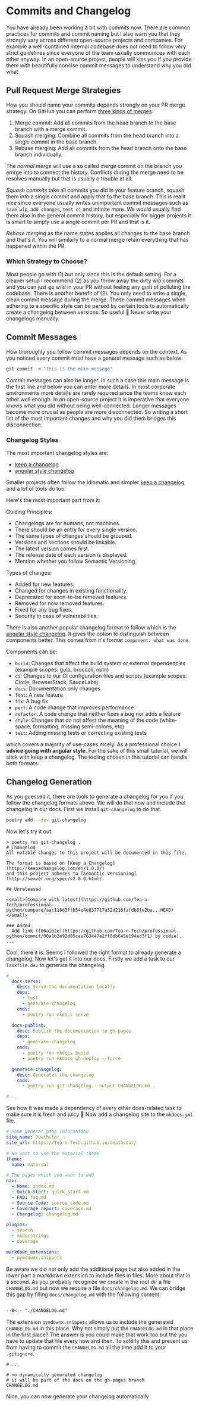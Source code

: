 # Commits and Changelog

You have already been working a bit with commits now.
There are common practices for commits and commit naming but I also warn you
that they strongly vary across different open-source projects and companies.
For example a well-contained internal codebase does not need to follow very
strict guidelines since everyone of the team usually communices with each other
anyway.
In an open-source project, people will kiss you if you provide them with
beautifully concise commit messages to understand why you did what.

## Pull Request Merge Strategies

How you should name your commits depends strongly on your PR merge strategy.
On GitHub you can perform [three kinds of merges][gh-merge-strategies]:

1. Merge commit: Add all commits from the head branch to the base branch with a
   merge commit.
2. Squash merging: Combine all commits from the head branch into a single commit
   in the base branch.
3. Rebase merging: Add all commits from the head branch onto the base branch
   individually.

The *normal merge* will use a so called merge commit on the branch you emrge into
to connect the history.
Conflicts during the merge need to be resolves manually but that is usually
o trouble at all.

*Squash commits* take all commits you did in your feature branch, squash them
into a single commit and apply that to the base branch.
This is reallt nice since everyone usually writes unimportant commit messages
such as `save wip`, `add changes`, `test ci` and infinite more.
We would usually find them also in the general commit history, but especially
for bigger projects it is smart to simply use a single commit per PR and that
is it.

*Rebase merging* as the name states applies all changes to the base branch and
that's it. You will similarly to a normal merge retain everything that has
happened within the PR.

[gh-merge-strategies]: https://docs.github.com/en/repositories/configuring-branches-and-merges-in-your-repository/configuring-pull-request-merges/about-merge-methods-on-github

### Which Strategy to Choose?

Most people go with (1) but only since this is the default setting.
For a cleaner setup I recommend (2) as you throw away the dirty wip commits
and you can just go wild in your PR without feeling any guilt of polluting the
codebase.
There is another benefit of (2).
You only need to write a single, clean commit message during the merge.
These commit messages when adhering to a specific style can be parsed by certain
tools to automatically create a changelog between versions.
So useful 👀 Never write your changelogs manually.

## Commit Messages

How thoroughly you follow commit messages depends on the context.
As you noticed every commit must have a general message such as below:

```bash
git commit -m "this is the main message"
```

Commit messages can also be longer.
In such a case this main message is the first line and below you can enter
more details.
In most corporate environments more details are rarely required since the teams
know each other well enough.
In an open-source project it is imperative that everyone knows what you did
without being well-connected.
Longer messages become more crucial as people are more disconnected.
So writing a short list of the most important changes and why you did them
bridges this disconnection.

### Changelog Styles

The most important changelog styles are:

- [keep a changelog][keep-a-changelog]
- [angular style changelog][angular-style]

Smaller projects often follow the idiomatic and simpler
[keep a changelog][keep-a-changelog] and a lot of tools do too.

Here's the most important part from it:

Guiding Principles:

- Changelogs are for humans, not machines.
- There should be an entry for every single version.
- The same types of changes should be grouped.
- Versions and sections should be linkable.
- The latest version comes first.
- The release date of each version is displayed.
- Mention whether you follow Semantic Versioning.

Types of changes:

- Added for new features.
- Changed for changes in existing functionality.
- Deprecated for soon-to-be removed features.
- Removed for now removed features.
- Fixed for any bug fixes.
- Security in case of vulnerabilities.

There is also another popular changelog format to follow which is the
[angular style changelog][angular-style].
It gives the option to distinguish between components better.
This comes from it's format `component: what was done`.

Components can be:

- `build`: Changes that affect the build system or external dependencies
  (example scopes: gulp, broccoli, npm)
- `ci`: Changes to our CI configuration files and scripts
  (example scopes: Circle, BrowserStack, SauceLabs)
- `docs`: Documentation only changes
- `feat`: A new feature
- `fix`: A bug fix
- `perf`: A code change that improves performance
- `refactor`: A code change that neither fixes a bug nor adds a feature
- `style`: Changes that do not affect the meaning of the code (white-space,
  formatting, missing semi-colons, etc)
- `test`: Adding missing tests or correcting existing tests

which covers a majority of use-cases nicely.
As a professional choice **I advice going with angular style**.
For the sake of this small tutorial, we will stick with keep a changelog.
The tooling chosen in this tutorial can handle both formats.

[keep-a-changelog]: https://keepachangelog.com/en/1.0.0/
[angular-style]: https://gist.github.com/brianclements/841ea7bffdb01346392c

## Changelog Generation

As you guessed it, there are tools to generate a changelog for you if you follow
the changelog formats above.
We will do that now and include that changelog in our docs.
First we install `git-changelog` to do that.

```bash
poetry add --dev git-changelog
```

Now let's try it out:

```
> poetry run git-changelog .
# Changelog
All notable changes to this project will be documented in this file.

The format is based on [Keep a Changelog](http://keepachangelog.com/en/1.0.0/)
and this project adheres to [Semantic Versioning](http://semver.org/spec/v2.0.0.html).

## Unreleased

<small>[Compare with latest](https://github.com/Tea-n-Tech/professional-python/compare/aac118d3ffb54e4e837717a52d216fafdb8fe2ba...HEAD)</small>

### Added
- Add link ([00a1b2e](https://github.com/Tea-n-Tech/professional-python/commit/00a1b2e92d85caa763447a1ff8db645e194ad3f1) by codie).
...
```

Cool, there it is.
Seems I followed the right format to already generate a changelog.
Now let's get it into our docs.
Firstly we add a task to our `Taskfile.dev` to generate the changelog.

```yaml
# ...
  docs-serve:
    desc: Serve the documentation locally
    deps:
      - test
      - generate-changelog
    cmds:
      - poetry run mkdocs serve

  docs-publish:
    desc: Publish the documentation to gh-pages
    deps:
      - generate-changelog
    cmds:
      - poetry run mkdocs build
      - poetry run mkdocs gh-deploy --force

  generate-changelog:
    desc: Generates the changelog
    cmds:
      - poetry run git-changelog --output CHANGELOG.md .

#...
```

See how it was made a dependency of every other docs-related task to make sure
it is fresh and juicy 🥭
Now add a changelog site to the `mkdocs.yml` file.

```yaml
# Some general page information
site_name: Deathstar 💥
site_url: https://Tea-n-Tech.github.io/deathstar/

# We want to use the material theme
theme:
  name: material

# The pages which you want to add
nav:
  - Home: index.md
  - Quick-Start: quick_start.md
  - FAQ: faq.md
  - Source Code: source_code.md
  - Coverage report: coverage.md
  - Changelog: changelog.md

plugins:
  - search
  - mkdocstrings
  - coverage

markdown_extensions:
  - pymdownx.snippets
```

Be aware we did not only add the additional page but also added in the lower
part a markdown extension to include files in files.
More about that in a second.
As you probably recognize we create in the root dir a file `CHANGELOG.md` but
now we require a file `docs/changelog.md`.
We can bridge this gap by filling `docs/changelog.md` with the following
content:

```md

--8<-- "./CHANGELOG.md"

```

The extension `pymdownx.snippets` allows us to include the generated
`CHANGELOG.md` in this place.
Why not simply put the `CHANGELOG.md` in that place in the first place?
The answer is you could make that work too but the you have to update that file
every now and then.
To soldify this and prevent us from having to commit the `CHANGELOG.md`
all the time add it to your `.gitignore`.

```text
# ...

# no dynamically generated changelog
# it will be part of the docs on the gh-pages branch
CHANGELOG.md
```

Nice, you can now generate your changelog automatically 
